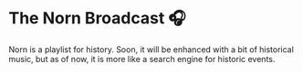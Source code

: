 # The Norn Broadcast 🎧
Norn is a playlist for history. Soon, it will be enhanced with a bit of historical music, but as of now, it is more like a search engine for historic events.

